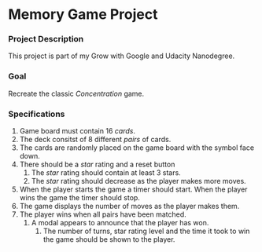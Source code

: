 Memory Game Project
======
### Project Description
This project is part of my Grow with Google and Udacity Nanodegree.

### Goal
Recreate the classic *Concentration* game.

### Specifications
1. Game board must contain 16 *cards*.
2. The deck consitst of 8 different *pairs* of cards.
3. The cards are randomly placed on the game board with the symbol face down.
4. There should be a *star* rating and a reset button
    1. The *star* rating should contain at least 3 stars.
    2. The *star* rating should decrease as the player makes more moves.
5. When the player starts the game a timer should start. When the player wins the game the timer should stop.
6. The game displays the number of moves as the player makes them.
7. The player wins when all pairs have been matched.
    1. A modal appears to announce that the player has won.
        1. The number of turns, star rating level and the time it took to win the game should be shown to the player.